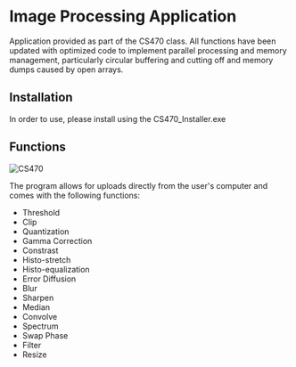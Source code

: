 # Image Processing Application
Application provided as part of the CS470 class. All functions have been updated with optimized code to implement parallel processing and memory management, particularly circular buffering and cutting off and memory dumps caused by open arrays.

## Installation
In order to use, please install using the CS470_Installer.exe

## Functions
![CS470](https://github.com/araheem5133/imageprocessing/assets/140485628/6940f5e8-75f7-4fd4-be15-2a765ba4d5ce)

The program allows for uploads directly from the user's computer and comes with the following functions:
* Threshold
* Clip
* Quantization
* Gamma Correction
* Constrast
* Histo-stretch
* Histo-equalization
* Error Diffusion
* Blur
* Sharpen
* Median
* Convolve
* Spectrum
* Swap Phase
* Filter
* Resize
